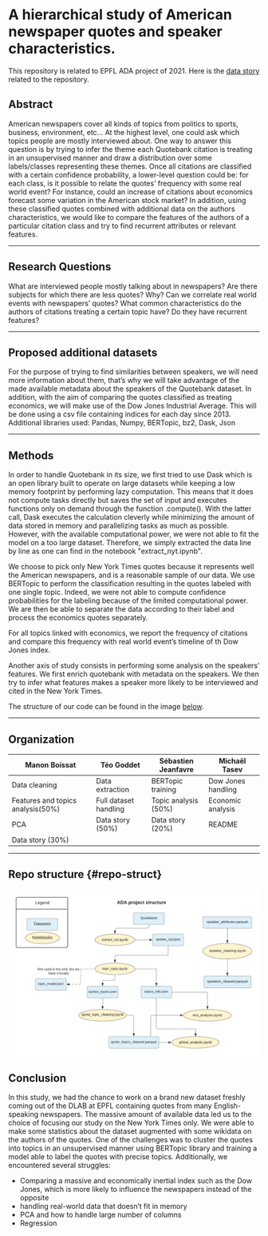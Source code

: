 # A hierarchical study of American newspaper quotes and speaker characteristics.

This repository is related to EPFL ADA project of 2021. Here is the [data story](https://manonboissat.github.io/Data-diggers/) related to the repository.

## Abstract

American newspapers cover all kinds of topics from politics to sports, business, environment, etc... At the highest level, one could ask which topics people are mostly interviewed about. One way to answer this question is by trying to infer the theme each Quotebank citation is treating in an unsupervised manner and draw a distribution over some labels/classes representing these themes. Once all citations are classified with a certain confidence probability, a lower-level question could be: for each class, is it possible to relate the quotes’ frequency with some real world event? For instance, could an increase of citations about economics forecast some variation in the American stock market? 
In addition, using these classified quotes combined with additional data on the authors characteristics, we would like to compare the features of the authors of a particular citation class and try to find recurrent attributes or relevant features.

<hr>

## Research Questions

What are interviewed people mostly talking about in newspapers?
Are there subjects for which there are less quotes? Why?
Can we correlate real world events with newspapers’ quotes?
What common characteristics do the authors of citations treating a certain topic have? Do they have recurrent features?

<hr>

## Proposed additional datasets
For the purpose of trying to find similarities between speakers, we will need more information about them, that’s why we will take advantage of the made available metadata about the speakers of the Quotebank dataset. 
In addition, with the aim of comparing the quotes classified as treating economics, we will make use of the Dow Jones Industrial Average. This will be done using a csv file containing indices for each day since 2013. 
Additional libraries used:
Pandas,
Numpy,
BERTopic,
bz2,
Dask,
Json
<hr>

## Methods
In order to handle Quotebank in its size, we first tried to use Dask which is an open library built to operate on large datasets while keeping a low memory footprint by performing lazy computation. This means that it does not compute tasks directly but saves the set of input and executes functions only on demand through the function .compute(). With the latter call, Dask executes the calculation cleverly while minimizing the amount of data stored in memory and parallelizing tasks as much as possible. However, with the available computational power, we were not able to fit the model on a too large dataset. Therefore, we simply extracted the data line by line as one can find in the notebook "extract_nyt.ipynb".

We choose to pick only New York Times quotes because it represents well the American newspapers, and is a reasonable sample of our data. We use BERTopic to perform the classification resulting in the quotes labeled with one single topic. Indeed, we were not able to compute confidence probabilities for the labeling because of the limited computational power.
We are then be able to separate the data according to their label and process the economics quotes separately.

For all topics linked with economics, we report the frequency of citations and compare this frequency with real world event’s timeline of th Dow Jones index.

Another axis of study consists in performing some analysis on the speakers’ features. We first enrich quotebank with metadata on the speakers. We then try to infer what features makes a speaker more likely to be interviewed and cited in the New York Times.

The structure of our code can be found in the image [below](#repo-struct).

<hr>

## Organization

| Manon Boissat | Téo Goddet | Sébastien Jeanfavre | Michaël Tasev |
| ------------------- | ------------------- | ------------------- | ------------------- |
| Data cleaning | Data extraction | BERTopic training | Dow Jones handling |
| Features and topics analysis(50%) | Full dataset handling | Topic analysis (50%) | Economic analysis|
| PCA | Data story (50%) | Data story (20%) | README |
| Data story (30%) | 


<hr>

## Repo structure {#repo-struct}
![Diagram of our different notebooks and datasest](ADA_project_structure.png)

## Conclusion

In this study, we had the chance to work on a brand new dataset freshly coming out of the DLAB at EPFL containing quotes from many English-speaking newspapers. The massive amount of available data led us to the choice of focusing our study on the New York Times only. We were able to make some statistics about the dataset augmented with some wikidata on the authors of the quotes. One of the challenges was to cluster the quotes into topics in an unsupervised manner using BERTopic library and training a model able to label the quotes with precise topics. Additionally, we encountered several struggles: 
- Comparing a massive and economically inertial index such as the Dow Jones, which is more likely to influence the newspapers instead of the opposite
- handling real-world data that doesn’t fit in memory
- PCA and how to handle large number of columns
- Regression

